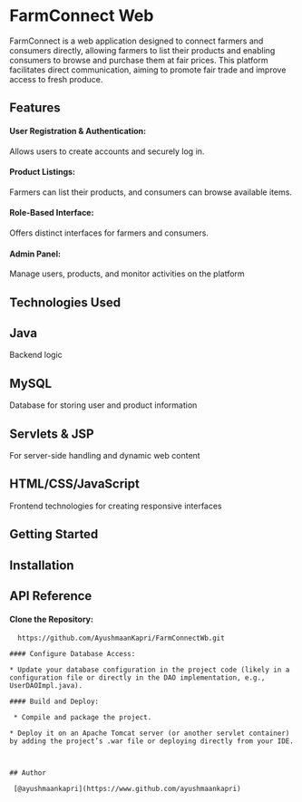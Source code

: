 
# FarmConnect Web

FarmConnect is a web application designed to connect farmers and consumers directly, allowing farmers to list their products and enabling consumers to browse and purchase them at fair prices. This platform facilitates direct communication, aiming to promote fair trade and improve access to fresh produce.



## Features

#### User Registration & Authentication:
Allows users to create accounts and securely log in.
#### Product Listings: 
Farmers can list their products, and consumers can browse available items.
#### Role-Based Interface:
 Offers distinct interfaces for farmers and consumers.
#### Admin Panel:
 Manage users, products, and monitor activities on the platform
## Technologies Used

## Java  
Backend logic
## MySQL 
Database for storing user and product information
## Servlets & JSP 
For server-side handling and dynamic web content

## HTML/CSS/JavaScript 
Frontend technologies for creating responsive interfaces
## Getting Started

## Installation

## API Reference

#### Clone the Repository:

```http
  https://github.com/AyushmaanKapri/FarmConnectWb.git

#### Configure Database Access:

* Update your database configuration in the project code (likely in a configuration file or directly in the DAO implementation, e.g., UserDAOImpl.java).

#### Build and Deploy:

 * Compile and package the project.

* Deploy it on an Apache Tomcat server (or another servlet container) by adding the project’s .war file or deploying directly from your IDE.



## Author

 [@ayushmaankapri](https://www.github.com/ayushmaankapri)

